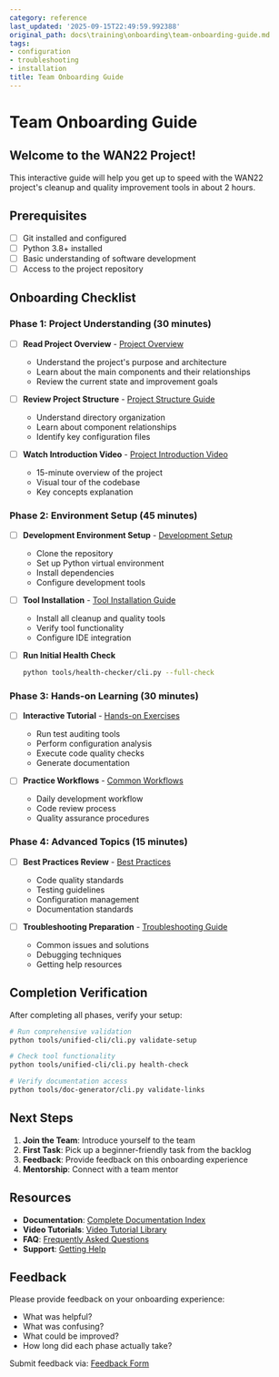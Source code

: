 ```yaml
---
category: reference
last_updated: '2025-09-15T22:49:59.992388'
original_path: docs\training\onboarding\team-onboarding-guide.md
tags:
- configuration
- troubleshooting
- installation
title: Team Onboarding Guide
---
```


# Team Onboarding Guide

## Welcome to the WAN22 Project!

This interactive guide will help you get up to speed with the WAN22 project's cleanup and quality improvement tools in about 2 hours.

## Prerequisites

- [ ] Git installed and configured
- [ ] Python 3.8+ installed
- [ ] Basic understanding of software development
- [ ] Access to the project repository

## Onboarding Checklist

### Phase 1: Project Understanding (30 minutes)

- [ ] **Read Project Overview** - [Project Overview](project-overview.md)

  - Understand the project's purpose and architecture
  - Learn about the main components and their relationships
  - Review the current state and improvement goals

- [ ] **Review Project Structure** - [Project Structure Guide](../tools/project-structure-guide.md)

  - Understand directory organization
  - Learn about component relationships
  - Identify key configuration files

- [ ] **Watch Introduction Video** - [Project Introduction Video](../video-tutorials/project-introduction.md)
  - 15-minute overview of the project
  - Visual tour of the codebase
  - Key concepts explanation

### Phase 2: Environment Setup (45 minutes)

- [ ] **Development Environment Setup** - [Development Setup](development-setup.md)

  - Clone the repository
  - Set up Python virtual environment
  - Install dependencies
  - Configure development tools

- [ ] **Tool Installation** - [Tool Installation Guide](tool-installation.md)

  - Install all cleanup and quality tools
  - Verify tool functionality
  - Configure IDE integration

- [ ] **Run Initial Health Check**
  ```bash
  python tools/health-checker/cli.py --full-check
  ```

### Phase 3: Hands-on Learning (30 minutes)

- [ ] **Interactive Tutorial** - [Hands-on Exercises](hands-on-exercises.md)

  - Run test auditing tools
  - Perform configuration analysis
  - Execute code quality checks
  - Generate documentation

- [ ] **Practice Workflows** - [Common Workflows](../workflows/common-workflows.md)
  - Daily development workflow
  - Code review process
  - Quality assurance procedures

### Phase 4: Advanced Topics (15 minutes)

- [ ] **Best Practices Review** - [Best Practices](../best-practices/README.md)

  - Code quality standards
  - Testing guidelines
  - Configuration management
  - Documentation standards

- [ ] **Troubleshooting Preparation** - [Troubleshooting Guide](../troubleshooting/README.md)
  - Common issues and solutions
  - Debugging techniques
  - Getting help resources

## Completion Verification

After completing all phases, verify your setup:

```bash
# Run comprehensive validation
python tools/unified-cli/cli.py validate-setup

# Check tool functionality
python tools/unified-cli/cli.py health-check

# Verify documentation access
python tools/doc-generator/cli.py validate-links
```

## Next Steps

1. **Join the Team**: Introduce yourself to the team
2. **First Task**: Pick up a beginner-friendly task from the backlog
3. **Feedback**: Provide feedback on this onboarding experience
4. **Mentorship**: Connect with a team mentor

## Resources

- **Documentation**: [Complete Documentation Index](../README.md)
- **Video Tutorials**: [Video Tutorial Library](../video-tutorials/README.md)
- **FAQ**: [Frequently Asked Questions](../troubleshooting/faq.md)
- **Support**: [Getting Help](../troubleshooting/getting-support.md)

## Feedback

Please provide feedback on your onboarding experience:

- What was helpful?
- What was confusing?
- What could be improved?
- How long did each phase actually take?

Submit feedback via: [Feedback Form](../troubleshooting/feedback-form.md)
